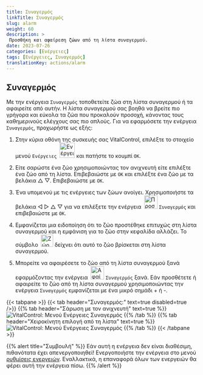 ```yaml
---
title: Συναγερμός
linkTitle: Συναγερμός
slug: alarm
weight: 60
description: >
 Προσθήκη και αφαίρεση ζώων από τη λίστα συναγερμού.
date: 2023-07-26
categories: [Ενέργειες]
tags: [Ενέργειες, Συναγερμός]
translationKey: actions/alarm
---
```


## Συναγερμός

Με την ενέργεια `Συναγερμός` τοποθετείτε ζώα στη λίστα συναγερμού ή τα αφαιρείτε από αυτήν. Η λίστα συναγερμού σας βοηθά να βρείτε πιο γρήγορα και εύκολα τα ζώα που προκαλούν προσοχή, κάνοντας τους καθημερινούς ελέγχους σας πιο απλούς. Για να εφαρμόσετε την ενέργεια `Συναγερμός`, προχωρήστε ως εξής:

1. Στην κύρια οθόνη της συσκευής σας VitalControl, επιλέξτε το στοιχείο μενού `Ενέργειες` &nbsp;<img src="/icons/actions.svg" width="40" align="bottom" alt="Ενέργειες" /> και πατήστε το κουμπί `OK`.

2. Είτε σαρώστε ένα ζώο χρησιμοποιώντας τον ανιχνευτή είτε επιλέξτε ένα ζώο από τη λίστα. Επιβεβαιώστε με `OK` και επιλέξτε ένα ζώο με τα βελάκια △ ▽. Επιβεβαιώστε με `OK`.

3. Ένα υπομενού με τις ενέργειες των ζώων ανοίγει. Χρησιμοποιήστε τα βελάκια ◁ ▷ △ ▽ για να επιλέξετε την ενέργεια &nbsp;<img src="/icons/actions/alarm.svg" width="35" align="bottom" alt="Προσθήκη συναγερμού" /> `Συναγερμός` και επιβεβαιώστε με `OK`.

4. Εμφανίζεται μια ειδοποίηση ότι το ζώο προστέθηκε επιτυχώς στη λίστα συναγερμού και η εμφάνιση για το ζώο στην κεφαλίδα αλλάζει. Το σύμβολο &nbsp;<img src="/icons/header/animal-in-alarm.svg" width="32" align="bottom" alt="Ζώο σε συναγερμό" /> δείχνει ότι αυτό το ζώο βρίσκεται στη λίστα συναγερμού.

5. Μπορείτε να αφαιρέσετε το ζώο από τη λίστα συναγερμού ξανά εφαρμόζοντας την ενέργεια &nbsp;<img src="/icons/actions/alarm-minus.svg" width="35" align="bottom" alt="Αφαίρεση συναγερμού" /> `Συναγερμός` ξανά. Εάν προσθέτετε ή αφαιρείτε το ζώο από τη λίστα συναγερμού χρησιμοποιώντας την ενέργεια `Συναγερμός` εμφανίζεται με ένα μικρό σημάδι + ή -.

{{< tabpane >}}
{{< tab header="Συναγερμός:" text=true disabled=true />}}
{{% tab header="Σάρωση με τον ανιχνευτή" text=true %}}
![VitalControl: Μενού Ενέργειες Συναγερμός](../images/alarm-scan.png "Συναγερμός")
{{% /tab %}}
{{% tab header="Χειροκίνητη επιλογή από τη λίστα" text=true %}}
![VitalControl: Μενού Ενέργειες Συναγερμός](../images/alarm.png "Συναγερμός")
{{% /tab %}}
{{< /tabpane >}}

{{% alert title="Συμβουλή" %}}
Εάν αυτή η ενέργεια δεν είναι διαθέσιμη, πιθανότατα έχει απενεργοποιηθεί! Ενεργοποιήστε την ενέργεια στο μενού [ρυθμίσεις ενεργειών](../setting/). Εναλλακτικά, η επαναφορά όλων των ενεργειών θα φέρει αυτή την ενέργεια πίσω.
{{% /alert %}}
